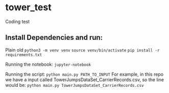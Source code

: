 # tower_test
Coding test

## Install Dependencies and run:
Plain old
`python3 -m venv venv`
`source venv/bin/activate`
`pip install -r requirements.txt`

Running the notebook:
`jupyter-notebook`

Running the script:
`python main.py PATH_TO_INPUT`
For example, in this repo we have a input called TowerJumpsDataSet_CarrierRecords.csv, so the line would be:
`python main.py TowerJumpsDataSet_CarrierRecords.csv`
